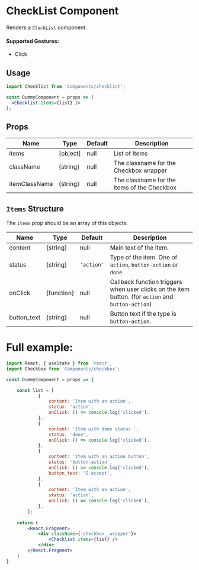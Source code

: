 # CheckList Component

Renders a `CleckList` component.


#### Supported Gestures:

-   Click

## Usage

```jsx
import Checklist from 'Components/checklist';

const DummyComponent = props => (
  <Checklist items={list} />
);
```

## Props

| Name               | Type         | Default     | Description                                        |
| ------------------ | ------------ | ----------- | -------------------------------------------------- |
| items              | [object]     | null        | List of Items                                      |
| className          | {string}     | null        | The classname for the Checkbox wrapper             |
| itemClassName      | {string}     | null        | The classname for the items of the Checkbox        |


## `Items` Structure
The `items` prop should be an array of this objects:

| Name               | Type         | Default     | Description                                                                                           |
| ------------------ | ------------ | ----------- | ----------------------------------------------------------------------------------------------------- |
| content            | {string}     | null        | Main text of the item.                                                                                |
| status             | {string}     | `'action'`  | Type of the item. One of `action`, `button-action` or `done`.                                         |
| onClick            | {function}   | null        | Callback function triggers when user clicks on the item button. (for `action` and `button-action`)    |
| button_text        | {string}     | null        | Button text if the type is `button-action`.                                                           |



# Full example:

```jsx
import React, { useState } from 'react';
import Checkbox from 'Components/checkbox';

const DummyComponent = props => {

    const list = [
            {
                content: 'Item with an action',
                status: 'action',
                onClick: () => console.log('clicked'),
            },
            {
                content: 'Item with done status ',
                status: 'done',
                onClick: () => console.log('clicked'),
            },
            {
                content: 'Item with an action button',
                status: 'button-action',
                onClick: () => console.log('clicked'),
                button_text: 'I accept',
            },
            {
                content: 'Item with an action',
                status: 'action',
                onClick: () => console.log('clicked'),
            },
        ];
    
    return (
        <React.Fragment>
            <div className={'checkbox__wrapper'}>
                <Checklist items={list} />
            </div>
        </React.Fragment>
    )
}
```
